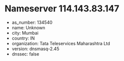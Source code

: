 # Nameserver 114.143.83.147

* as_number: 134540
* name: Unknown
* city: Mumbai
* country: IN
* organization: Tata Teleservices Maharashtra Ltd
* version: dnsmasq-2.45
* dnssec: false
